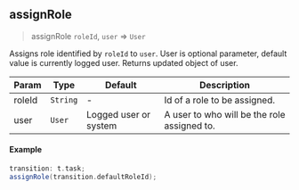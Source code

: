 ## assignRole

> assignRole `roleId`, `user` => `User`

Assigns role identified by `roleId` to `user`. User is optional parameter, default value is currently logged user. Returns updated object of user.

| **Param** | **Type** | **Default**           | **Description**                             |
| ----------| ---------| ----------------------| --------------------------------------------|
| roleId    | `String` | -                     | Id of a role to be assigned.                |
| user      | `User`   | Logged user or system | A user to who will be the role assigned to. |

#### Example

```groovy
transition: t.task;
assignRole(transition.defaultRoleId);
```